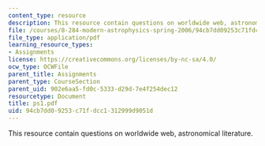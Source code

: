 ```yaml
---
content_type: resource
description: This resource contain questions on worldwide web, astronomical literature.
file: /courses/8-284-modern-astrophysics-spring-2006/94cb7dd09253c71fdcc1312999d9051d_ps1.pdf
file_type: application/pdf
learning_resource_types:
- Assignments
license: https://creativecommons.org/licenses/by-nc-sa/4.0/
ocw_type: OCWFile
parent_title: Assignments
parent_type: CourseSection
parent_uid: 902e6aa5-fd0c-5333-d29d-7e4f254dec12
resourcetype: Document
title: ps1.pdf
uid: 94cb7dd0-9253-c71f-dcc1-312999d9051d
---
```

This resource contain questions on worldwide web, astronomical literature.